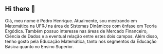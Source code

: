 ## Hi there 👋

<!--
**Pedrohs2002/Pedrohs2002** is a ✨ _special_ ✨ repository because its `README.md` (this file) appears on your GitHub profile.

Here are some ideas to get you started:

- 🔭 I’m currently working on ...
- 🌱 I’m currently learning ...
- 👯 I’m looking to collaborate on ...
- 🤔 I’m looking for help with ...
- 💬 Ask me about ...
- 📫 How to reach me: ...
- 😄 Pronouns: ...
- ⚡ Fun fact: ...
-->

Olá, meu nome é Pedro Henrique. 
Atualmente, sou mestrando em Matemática na UFRJ na área de Sistemas Dinâmicos com ênfase em Teoria Ergódica. 
Também possuo interesse nas áreas de Mercado Financeiro, Ciência de Dados e a eventual relação entre estes dois campos. 
Além disso, tenho gosto pela Educação Matemática, tanto nos segmentos da Educação Básica quanto no Ensino Superior.
